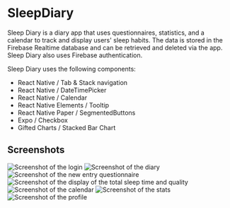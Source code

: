 # SleepDiary

Sleep Diary is a diary app that uses questionnaires, statistics, and a calendar to track and display users' sleep habits.
The data is stored in the Firebase Realtime database and can be retrieved and deleted via the app. Sleep Diary also uses Firebase authentication. 

Sleep Diary uses the following components:
- React Native / Tab & Stack navigation
- React Native / DateTimePicker
- React Native / Calendar
- React Native Elements / Tooltip
- React Native Paper / SegmentedButtons
- Expo / Checkbox
- Gifted Charts / Stacked Bar Chart

## Screenshots

![Screenshot of the login](/screenshots/Login.jpg)
![Screenshot of the diary](/screenshots/Diary.jpg)
![Screenshot of the new entry questionnaire](/screenshots/New_entry1.jpg)
![Screenshot of the display of the total sleep time and quality](/screenshots/New_entry2.jpg)
![Screenshot of the calendar](/screenshots/Calendar.jpg)
![Screenshot of the stats](/screenshots/Stats.jpg)
![Screenshot of the profile](/screenshots/Profile.jpg)
